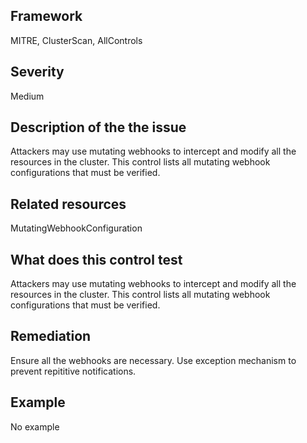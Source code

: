 ## Framework
MITRE, ClusterScan, AllControls
 
## Severity
Medium

## Description of the the issue
Attackers may use mutating webhooks to intercept and modify all the resources in the cluster. This control lists all mutating webhook configurations that must be verified.
 
## Related resources
MutatingWebhookConfiguration
 
## What does this control test
Attackers may use mutating webhooks to intercept and modify all the resources in the cluster. This control lists all mutating webhook configurations that must be verified.
 
## Remediation
Ensure all the webhooks are necessary. Use exception mechanism to prevent repititive notifications.
 
## Example
No example
